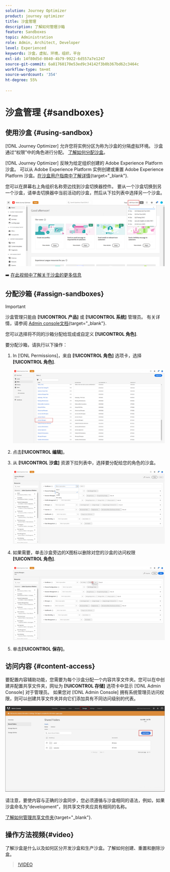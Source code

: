 ```yaml
---
solution: Journey Optimizer
product: journey optimizer
title: 沙盒管理
description: 了解如何管理沙箱
feature: Sandboxes
topic: Administration
role: Admin, Architect, Developer
level: Experienced
keywords: 沙盒，虚拟，环境，组织，平台
exl-id: 14f80d5d-0840-4b79-9922-6d557a7e1247
source-git-commit: 6a81760170e53ed9c34142f3b0b367bd62c3464c
workflow-type: tm+mt
source-wordcount: '354'
ht-degree: 55%

---
```


# 沙盒管理 {#sandboxes}

## 使用沙盒 {#using-sandbox}

[!DNL Journey Optimizer] 允许您将实例分区为称为沙盒的分隔虚拟环境。
沙盒通过“权限”中的角色进行分配。 [了解如何分配沙盒](permissions.md#create-product-profile)。

[!DNL Journey Optimizer] 反映为给定组织创建的 Adobe Experience Platform 沙盒。
可以从 Adobe Experience Platform 实例创建或重置 Adobe Experience Platform 沙盒。[在沙盒用户指南中了解详情](https://experienceleague.adobe.com/docs/experience-platform/sandbox/ui/user-guide.html?lang=zh-Hans){target="_blank"}.

您可以在屏幕右上角组织名称旁边找到沙盒切换器控件。 要从一个沙盒切换到另一个沙盒，请单击切换器中当前活动的沙盒，然后从下拉列表中选择另一个沙盒。

![](assets/sandbox_5.png)

➡️ [在此视频中了解关于沙盒的更多信息](#video)

## 分配沙箱 {#assign-sandboxes}

>[!IMPORTANT]
>
> 沙盒管理只能由 **[!UICONTROL 产品]** 或 **[!UICONTROL 系统]** 管理员。 有关详情，请参阅 [Admin console文档](https://helpx.adobe.com/enterprise/admin-guide.html/enterprise/using/admin-roles.ug.html){target="_blank"}.

您可以选择将不同的沙箱分配给现成或自定义 **[!UICONTROL 角色]**.

要分配沙箱，请执行以下操作：

1. In [!DNL Permissions]，来自 **[!UICONTROL 角色]** 选项卡，选择 **[!UICONTROL 角色]**.

   ![](assets/sandbox_1.png)

1.  点击&#x200B;**[!UICONTROL 编辑]**。

1. 从 **[!UICONTROL 沙盒]** 资源下拉列表中，选择要分配给您的角色的沙盒。

   ![](assets/sandbox_3.png)

1. 如果需要，单击沙盒旁边的X图标以删除对您的沙盒的访问权限 **[!UICONTROL 角色]**.

   ![](assets/sandbox_4.png)

1. 单击&#x200B;**[!UICONTROL 保存]**。

## 访问内容 {#content-access}

要配置内容辅助功能，您需要为每个沙盒分配一个内容共享文件夹。您可以在中创建并配置共享文件夹，网址为 **[!UICONTROL 存储]** 选项卡中显示 [!DNL Admin Console] 对于管理员。 如果您对 [!DNL Admin Console] 拥有系统管理员访问权限，则可以创建共享文件夹并向它们添加具有不同访问级别的代表。

![](assets/do-not-localize/content_access.png)

请注意，要使内容与正确的沙盒同步，您必须遵循与沙盒相同的语法，例如，如果沙盒命名为“development”，则共享文件夹应具有相同的名称。

[了解如何管理共享文件夹](https://helpx.adobe.com/cn/enterprise/admin-guide.html/enterprise/using/manage-adobe-storage.ug.html){target="_blank"}.

## 操作方法视频{#video}

了解沙盒是什么以及如何区分开发沙盒和生产沙盒。了解如何创建、重置和删除沙盒。

>[!VIDEO](https://video.tv.adobe.com/v/334355?quality=12)
